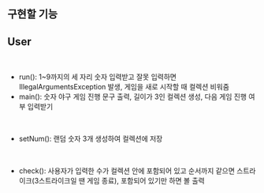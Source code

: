 구현할 기능
-
## User
<br>   

- run(): 1~9까지의 세 자리 숫자 입력받고 잘못 입력하면 IllegalArgumentsException 발생, 게임을 새로 시작할 때 컬렉션 비워줌
- main(): 숫자 야구 게임 진행 문구 출력, 길이가 3인 컬렉션 생성, 다음 게임 진행 여부 입력받기
<br>

- setNum(): 랜덤 숫자 3개 생성하여 컬렉션에 저장
<br>

- check(): 사용자가 입력한 수가 컬렉션 안에 포함되어 있고 순서까지 같으면 스트라이크(3스트라이크일 땐 게임 종료), 포함되어 있기만 하면 볼 출력
